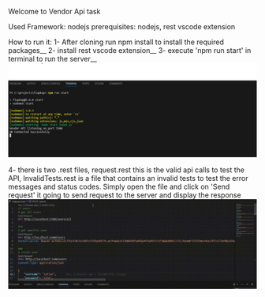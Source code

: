 Welcome to Vendor Api task

Used Framework: nodejs
prerequisites: nodejs, rest vscode extension

How to run it:
1- After cloning run npm install to install the required packages__
2- install rest vscode extension__
3- execute 'npm run start' in terminal to run the server__
![Alt text](./src/start.png)

4- there is two .rest files, request.rest this is the valid api calls to test the API,
InvalidTests.rest is a file that contains an invalid tests to test the error messages and status codes.
Simply open the file and click on 'Send request' it going to send request to the server and display the response
![Alt text](./src/reqDemo.gif)
